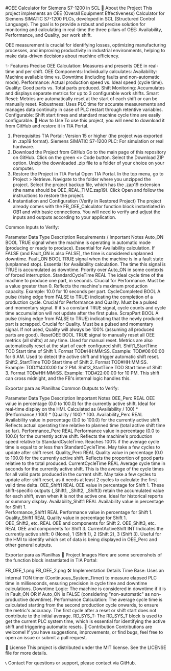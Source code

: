 #OEE Calculator for Siemens S7-1200 in SCL
📄 About the Project
This project implements an OEE (Overall Equipment Effectiveness) Calculator for Siemens SIMATIC S7-1200 PLCs, developed in SCL (Structured Control Language). The goal is to provide a robust and precise solution for monitoring and calculating in real-time the three pillars of OEE: Availability, Performance, and Quality, per work shift.

OEE measurement is crucial for identifying losses, optimizing manufacturing processes, and improving productivity in industrial environments, helping to make data-driven decisions about machine efficiency.

✨ Features
Precise OEE Calculation: Measures and presents OEE in real-time and per shift.
OEE Components: Individually calculates:
Availability: Machine available time vs. Downtime (including faults and non-automatic mode).
Performance: Actual production speed vs. Ideal speed (cycle time).
Quality: Good parts vs. Total parts produced.
Shift Monitoring: Accumulates and displays separate metrics for up to 3 configurable work shifts.
Smart Reset: Metrics are automatically reset at the start of each shift or can be manually reset.
Robustness: Uses PLC time for accurate measurements and manages data continuity in case of PLC restart through retentive variables.
Configurable: Shift start times and standard machine cycle time are easily configurable.
🚀 How to Use
To use this project, you will need to download it from GitHub and restore it in TIA Portal.

1. Prerequisites
TIA Portal: Version 15 or higher (the project was exported in .zap19 format).
Siemens SIMATIC S7-1200 PLC: For simulation or real hardware.
2. Download the Project from GitHub
Go to the main page of this repository on GitHub.
Click on the green <> Code button.
Select the Download ZIP option.
Unzip the downloaded .zip file to a folder of your choice on your computer.
3. Restore the Project in TIA Portal
Open TIA Portal.
In the top menu, go to Project > Retrieve.
Navigate to the folder where you unzipped the project.
Select the project backup file, which has the .zap19 extension (the name should be OEE_REAL_TIME.zap19).
Click Open and follow the instructions to restore the project.
4. Instantiation and Configuration (Verify in Restored Project)
The project already comes with the FB_OEE_Calculator function block instantiated in OB1 and with basic connections. You will need to verify and adjust the inputs and outputs according to your application.

Common Inputs to Verify:

Parameter	Data Type	Description	Requirements / Important Notes
Auto_ON	BOOL	TRUE signal when the machine is operating in automatic mode (producing or ready to produce).	Essential for Availability calculation. If FALSE (and Fault_ON is also FALSE), the time is considered unplanned downtime.
Fault_ON	BOOL	TRUE signal when the machine is in a fault state (unplanned stop).	Essential for Availability calculation. The time this signal is TRUE is accumulated as downtime. Priority over Auto_ON in some contexts of forced interruption.
StandardCycleTime	REAL	The ideal cycle time of the machine to produce one part, in seconds.	Crucial for Performance. Must be a value greater than 0. Reflects the machine's maximum production capacity. Example: 10.0 for 10 seconds per part.
CycleCompleted	BOOL	A pulse (rising edge from FALSE to TRUE) indicating the completion of a production cycle.	Crucial for Performance and Quality. Must be a pulsed and momentary signal. If it's a constant TRUE signal, cycle counts and cycle time accumulation will not update after the first pulse.
ScrapPart	BOOL	A pulse (rising edge from FALSE to TRUE) indicating that the newly produced part is scrapped.	Crucial for Quality. Must be a pulsed and momentary signal. If not used, Quality will always be 100% (assuming all produced parts are good).
ResetOEE	BOOL	TRUE signal to manually reset all OEE metrics (all shifts) at any time.	Used for manual reset. Metrics are also automatically reset at the start of each configured shift.
Shift1_StartTime	TOD	Start time of Shift 1.	Format TOD#HH:MM:SS. Example: TOD#06:00:00 for 6 AM. Used to detect the active shift and trigger automatic shift reset.
Shift2_StartTime	TOD	Start time of Shift 2.	Format TOD#HH:MM:SS. Example: TOD#14:00:00 for 2 PM.
Shift3_StartTime	TOD	Start time of Shift 3.	Format TOD#HH:MM:SS. Example: TOD#22:00:00 for 10 PM. This shift can cross midnight, and the FB's internal logic handles this.

Exportar para as Planilhas
Common Outputs to Verify:

Parameter	Data Type	Description	Important Notes
OEE_Perc	REAL	OEE value in percentage (0.0 to 100.0) for the currently active shift.	Ideal for real-time display on the HMI. Calculated as (Availability / 100) * (Performance / 100) * (Quality / 100) * 100.
Availability_Perc	REAL	Availability value in percentage (0.0 to 100.0) for the currently active shift.	Reflects actual operating time relative to planned time (total active shift time so far).
Performance_Perc	REAL	Performance value in percentage (0.0 to 100.0) for the currently active shift.	Reflects the machine's production speed relative to StandardCycleTime. Reaches 100% if the average cycle time is equal to or less than StandardCycleTime. May take a few cycles to update after shift reset.
Quality_Perc	REAL	Quality value in percentage (0.0 to 100.0) for the currently active shift.	Reflects the proportion of good parts relative to the total produced.
CurrentCycleTime	REAL	Average cycle time in seconds for the currently active shift.	This is the average of the cycle times for all valid parts produced in the current shift. May take a few cycles to update after shift reset, as it needs at least 2 cycles to calculate the first valid time delta.
OEE_Shift1	REAL	OEE value in percentage for Shift 1.	These shift-specific outputs (_Shift1, _Shift2, _Shift3) retain the accumulated value for each shift, even when it is not the active one. Ideal for historical reports or summary display.
Availability_Shift1	REAL	Availability value in percentage for Shift 1.	
Performance_Shift1	REAL	Performance value in percentage for Shift 1.	
Quality_Shift1	REAL	Quality value in percentage for Shift 1.	
OEE_Shift2, etc.	REAL	OEE and components for Shift 2.	
OEE_Shift3, etc.	REAL	OEE and components for Shift 3.	
CurrentActiveShift	INT	Indicates the currently active shift: 0 (None), 1 (Shift 1), 2 (Shift 2), 3 (Shift 3).	Useful for the HMI to identify which set of data is being displayed in OEE_Perc and other general outputs.

Exportar para as Planilhas
📸 Project Images
Here are some screenshots of the function block instantiated in TIA Portal:

FB_OEE_1.png
FB_OEE_2.png
🛠️ Implementation Details
Time Base: Uses an internal TON timer (Continuous_System_Timer) to measure elapsed PLC time in milliseconds, ensuring precision in cycle time and downtime calculations.
Downtime Logic: The machine is considered in downtime if it is in Fault_ON OR if Auto_ON is FALSE (considering "non-automatic" as non-productive downtime).
Performance Calculation: The average cycle time is calculated starting from the second production cycle onwards, to ensure the metric's accuracy. The first cycle after a reset or shift start does not contribute to the initial average.
RD_SYS_T: The RD_SYS_T block is used to get the current PLC system time, which is essential for identifying the active shift and triggering automatic resets.
🤝 Contribution
Contributions are welcome! If you have suggestions, improvements, or find bugs, feel free to open an issue or submit a pull request.

📄 License
This project is distributed under the MIT license. See the LICENSE file for more details.

📞 Contact
For questions or support, please contact via GitHub.


